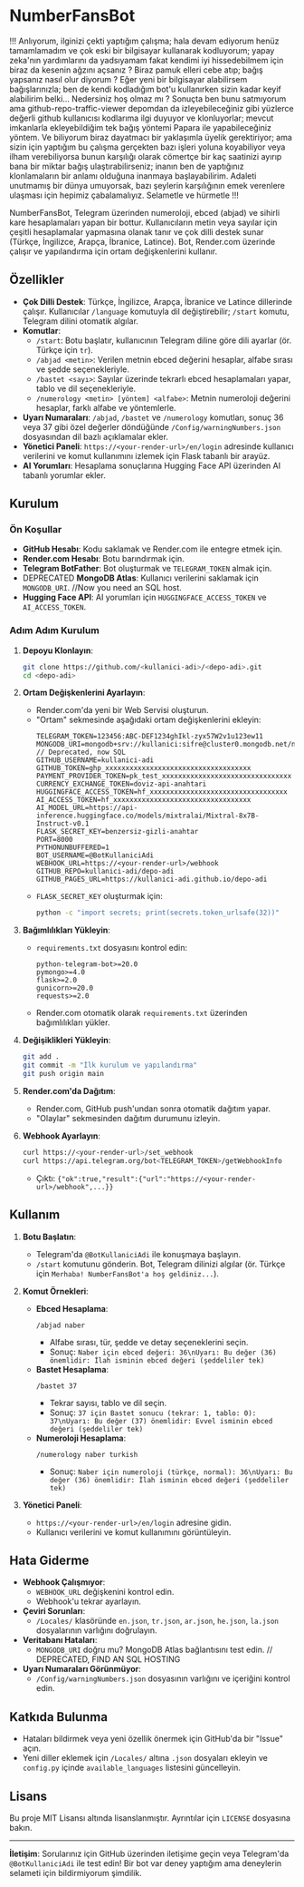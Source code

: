 # NumberFansBot

!!! Anlıyorum, ilginizi çekti yaptığım çalışma; hala devam ediyorum henüz tamamlamadım ve çok eski bir bilgisayar kullanarak kodluyorum; yapay zeka'nın yardımlarını da yadsıyamam fakat kendimi iyi hissedebilmem için biraz da kesenin ağzını açsanız ? Biraz pamuk elleri cebe atıp; bağış yapsanız nasıl olur diyorum ? Eğer yeni bir bilgisayar alabilirsem bağışlarınızla; ben de kendi kodladığım bot'u kullanırken sizin kadar keyif alabilirim belki... Nedersiniz hoş olmaz mı ? Sonuçta ben bunu satmıyorum ama github-repo-traffic-viewer depomdan da izleyebileceğiniz gibi yüzlerce değerli github kullanıcısı kodlarıma ilgi duyuyor ve klonluyorlar; mevcut imkanlarla ekleyebildiğim tek bağış yöntemi Papara ile yapabileceğiniz yöntem. Ve biliyorum biraz dayatmacı bir yaklaşımla üyelik gerektiriyor; ama sizin için yaptığım bu çalışma gerçekten bazı işleri yoluna koyabiliyor veya ilham verebiliyorsa bunun karşılığı olarak cömertçe bir kaç saatinizi ayırıp bana bir miktar bağış ulaştırabilirseniz; inanın ben de yaptığınız klonlamaların bir anlamı olduğuna inanmaya başlayabilirim. Adaleti unutmamış bir dünya umuyorsak, bazı şeylerin karşılığının emek verenlere ulaşması için hepimiz çabalamalıyız. Selametle ve hürmetle !!!

NumberFansBot, Telegram üzerinden numeroloji, ebced (abjad) ve sihirli kare hesaplamaları yapan bir bottur. Kullanıcıların metin veya sayılar için çeşitli hesaplamalar yapmasına olanak tanır ve çok dilli destek sunar (Türkçe, İngilizce, Arapça, İbranice, Latince). Bot, Render.com üzerinde çalışır ve yapılandırma için ortam değişkenlerini kullanır.

## Özellikler
- **Çok Dilli Destek**: Türkçe, İngilizce, Arapça, İbranice ve Latince dillerinde çalışır. Kullanıcılar `/language` komutuyla dil değiştirebilir; `/start` komutu, Telegram dilini otomatik algılar.
- **Komutlar**:
  - `/start`: Botu başlatır, kullanıcının Telegram diline göre dili ayarlar (ör. Türkçe için `tr`).
  - `/abjad <metin>`: Verilen metnin ebced değerini hesaplar, alfabe sırası ve şedde seçenekleriyle.
  - `/bastet <sayı>`: Sayılar üzerinde tekrarlı ebced hesaplamaları yapar, tablo ve dil seçenekleriyle.
  - `/numerology <metin> [yöntem] <alfabe>`: Metnin numeroloji değerini hesaplar, farklı alfabe ve yöntemlerle.
- **Uyarı Numaraları**: `/abjad`, `/bastet` ve `/numerology` komutları, sonuç 36 veya 37 gibi özel değerler döndüğünde `/Config/warningNumbers.json` dosyasından dil bazlı açıklamalar ekler.
- **Yönetici Paneli**: `https://<your-render-url>/en/login` adresinde kullanıcı verilerini ve komut kullanımını izlemek için Flask tabanlı bir arayüz.
- **AI Yorumları**: Hesaplama sonuçlarına Hugging Face API üzerinden AI tabanlı yorumlar ekler.

## Kurulum

### Ön Koşullar
- **GitHub Hesabı**: Kodu saklamak ve Render.com ile entegre etmek için.
- **Render.com Hesabı**: Botu barındırmak için.
- **Telegram BotFather**: Bot oluşturmak ve `TELEGRAM_TOKEN` almak için.
- DEPRECATED **MongoDB Atlas**: Kullanıcı verilerini saklamak için `MONGODB_URI`. //Now you need an SQL host.
- **Hugging Face API**: AI yorumları için `HUGGINGFACE_ACCESS_TOKEN` ve `AI_ACCESS_TOKEN`.

### Adım Adım Kurulum

1. **Depoyu Klonlayın**:
   ```bash
   git clone https://github.com/<kullanici-adi>/<depo-adi>.git
   cd <depo-adi>
   ```

2. **Ortam Değişkenlerini Ayarlayın**:
   - Render.com'da yeni bir Web Servisi oluşturun.
   - "Ortam" sekmesinde aşağıdaki ortam değişkenlerini ekleyin:
	 ```plaintext
	 TELEGRAM_TOKEN=123456:ABC-DEF1234ghIkl-zyx57W2v1u123ew11
	 MONGODB_URI=mongodb+srv://kullanici:sifre@cluster0.mongodb.net/numberfansbot // Deprecated, now SQL
	 GITHUB_USERNAME=kullanici-adi
	 GITHUB_TOKEN=ghp_xxxxxxxxxxxxxxxxxxxxxxxxxxxxxxxxxxxx
	 PAYMENT_PROVIDER_TOKEN=pk_test_xxxxxxxxxxxxxxxxxxxxxxxxxxxxxxxx
	 CURRENCY_EXCHANGE_TOKEN=doviz-api-anahtari
	 HUGGINGFACE_ACCESS_TOKEN=hf_xxxxxxxxxxxxxxxxxxxxxxxxxxxxxxxxxx
	 AI_ACCESS_TOKEN=hf_xxxxxxxxxxxxxxxxxxxxxxxxxxxxxxxxxx
	 AI_MODEL_URL=https://api-inference.huggingface.co/models/mixtralai/Mixtral-8x7B-Instruct-v0.1
	 FLASK_SECRET_KEY=benzersiz-gizli-anahtar
	 PORT=8000
	 PYTHONUNBUFFERED=1
	 BOT_USERNAME=@BotKullaniciAdi
	 WEBHOOK_URL=https://<your-render-url>/webhook
	 GITHUB_REPO=kullanici-adi/depo-adi
	 GITHUB_PAGES_URL=https://kullanici-adi.github.io/depo-adi
	 ```
   - `FLASK_SECRET_KEY` oluşturmak için:
	 ```bash
	 python -c "import secrets; print(secrets.token_urlsafe(32))"
	 ```

3. **Bağımlılıkları Yükleyin**:
   - `requirements.txt` dosyasını kontrol edin:
	 ```plaintext
	 python-telegram-bot>=20.0
	 pymongo>=4.0
	 flask>=2.0
	 gunicorn>=20.0
	 requests>=2.0
	 ```
   - Render.com otomatik olarak `requirements.txt` üzerinden bağımlılıkları yükler.

4. **Değişiklikleri Yükleyin**:
   ```bash
   git add .
   git commit -m "İlk kurulum ve yapılandırma"
   git push origin main
   ```

5. **Render.com'da Dağıtım**:
   - Render.com, GitHub push'undan sonra otomatik dağıtım yapar.
   - "Olaylar" sekmesinden dağıtım durumunu izleyin.

6. **Webhook Ayarlayın**:
   ```bash
   curl https://<your-render-url>/set_webhook
   curl https://api.telegram.org/bot<TELEGRAM_TOKEN>/getWebhookInfo
   ```
   - Çıktı: `{"ok":true,"result":{"url":"https://<your-render-url>/webhook",...}}`

## Kullanım

1. **Botu Başlatın**:
   - Telegram'da `@BotKullaniciAdi` ile konuşmaya başlayın.
   - `/start` komutunu gönderin. Bot, Telegram dilinizi algılar (ör. Türkçe için `Merhaba! NumberFansBot'a hoş geldiniz...`).

2. **Komut Örnekleri**:
   - **Ebced Hesaplama**:
	 ```plaintext
	 /abjad naber
	 ```
	 - Alfabe sırası, tür, şedde ve detay seçeneklerini seçin.
	 - Sonuç: `Naber için ebced değeri: 36\nUyarı: Bu değer (36) önemlidir: İlah isminin ebced değeri (şeddeliler tek)`
   - **Bastet Hesaplama**:
	 ```plaintext
	 /bastet 37
	 ```
	 - Tekrar sayısı, tablo ve dil seçin.
	 - Sonuç: `37 için Bastet sonucu (tekrar: 1, tablo: 0): 37\nUyarı: Bu değer (37) önemlidir: Evvel isminin ebced değeri (şeddeliler tek)`
   - **Numeroloji Hesaplama**:
	 ```plaintext
	 /numerology naber turkish
	 ```
	 - Sonuç: `Naber için numeroloji (türkçe, normal): 36\nUyarı: Bu değer (36) önemlidir: İlah isminin ebced değeri (şeddeliler tek)`

3. **Yönetici Paneli**:
   - `https://<your-render-url>/en/login` adresine gidin.
   - Kullanıcı verilerini ve komut kullanımını görüntüleyin.

## Hata Giderme
- **Webhook Çalışmıyor**:
  - `WEBHOOK_URL` değişkenini kontrol edin.
  - Webhook'u tekrar ayarlayın.
- **Çeviri Sorunları**:
  - `/Locales/` klasöründe `en.json`, `tr.json`, `ar.json`, `he.json`, `la.json` dosyalarının varlığını doğrulayın.
- **Veritabanı Hataları**:
  - `MONGODB_URI` doğru mu? MongoDB Atlas bağlantısını test edin. // DEPRECATED, FIND AN SQL HOSTING
- **Uyarı Numaraları Görünmüyor**:
  - `/Config/warningNumbers.json` dosyasının varlığını ve içeriğini kontrol edin.

## Katkıda Bulunma
- Hataları bildirmek veya yeni özellik önermek için GitHub'da bir "Issue" açın.
- Yeni diller eklemek için `/Locales/` altına `.json` dosyaları ekleyin ve `config.py` içinde `available_languages` listesini güncelleyin.

## Lisans
Bu proje MIT Lisansı altında lisanslanmıştır. Ayrıntılar için `LICENSE` dosyasına bakın.

---

**İletişim**: Sorularınız için GitHub üzerinden iletişime geçin veya Telegram'da `@BotKullaniciAdi` ile test edin! Bir bot var deney yaptığım ama deneylerin selameti için bildirmiyorum şimdilik.
